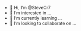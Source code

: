 - 👋 Hi, I’m @SteveCr7
- 👀 I’m interested in ...
- 🌱 I’m currently learning ...
- 💞️ I’m looking to collaborate on ...

<!---
SteveCr7/SteveCr7 is a ✨ special ✨ repository because its `README.md` (this file) appears on your GitHub profile.
You can click the Preview link to take a look at your changes.
--->
